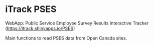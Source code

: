 # iTrack PSES
 WebApp:  Public Service Employee Survey Results Interactive Tracker (https://itrack.shinyapps.io/PSES)
 
 
 Main functions to read PSES data from Open Canada sites.
